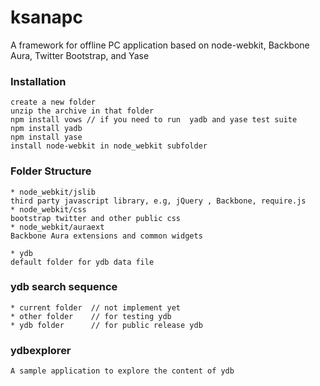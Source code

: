 ksanapc
=======

A framework for offline PC application based on node-webkit, Backbone Aura, Twitter Bootstrap, and Yase

### Installation
	create a new folder
	unzip the archive in that folder
	npm install vows // if you need to run  yadb and yase test suite
	npm install yadb
	npm install yase
	install node-webkit in node_webkit subfolder
	
### Folder Structure
	* node_webkit/jslib
	third party javascript library, e.g, jQuery , Backbone, require.js
	* node_webkit/css
	bootstrap twitter and other public css
	* node_webkit/auraext
	Backbone Aura extensions and common widgets

	* ydb
	default folder for ydb data file
	
### ydb search sequence
	* current folder  // not implement yet
	* other folder    // for testing ydb
	* ydb folder      // for public release ydb

### ydbexplorer
	A sample application to explore the content of ydb
